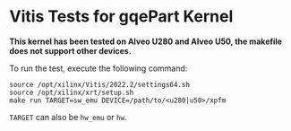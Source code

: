 # Vitis Tests for gqePart Kernel

**This kernel has been tested on Alveo U280 and Alveo U50, the makefile does not support other devices.**

To run the test, execute the following command:

```
source /opt/xilinx/Vitis/2022.2/settings64.sh
source /opt/xilinx/xrt/setup.sh
make run TARGET=sw_emu DEVICE=/path/to/<u280|u50>/xpfm
```

`TARGET` can also be `hw_emu` or `hw`.
